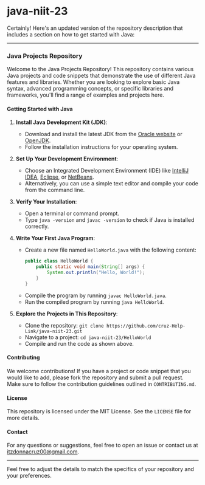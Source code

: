 # java-niit-23

Certainly! Here's an updated version of the repository description that includes a section on how to get started with Java:

---

### Java Projects Repository

Welcome to the Java Projects Repository! This repository contains various Java projects and code snippets that demonstrate the use of different Java features and libraries. Whether you are looking to explore basic Java syntax, advanced programming concepts, or specific libraries and frameworks, you'll find a range of examples and projects here.




#### Getting Started with Java

1. **Install Java Development Kit (JDK)**:
   - Download and install the latest JDK from the [Oracle website](https://www.oracle.com/java/technologies/javase-jdk11-downloads.html) or [OpenJDK](https://openjdk.java.net/).
   - Follow the installation instructions for your operating system.

2. **Set Up Your Development Environment**:
   - Choose an Integrated Development Environment (IDE) like [IntelliJ IDEA](https://www.jetbrains.com/idea/), [Eclipse](https://www.eclipse.org/), or [NetBeans](https://netbeans.apache.org/).
   - Alternatively, you can use a simple text editor and compile your code from the command line.

3. **Verify Your Installation**:
   - Open a terminal or command prompt.
   - Type `java -version` and `javac -version` to check if Java is installed correctly.

4. **Write Your First Java Program**:
   - Create a new file named `HelloWorld.java` with the following content:
     ```java
     public class HelloWorld {
         public static void main(String[] args) {
             System.out.println("Hello, World!");
         }
     }
     ```
   - Compile the program by running `javac HelloWorld.java`.
   - Run the compiled program by running `java HelloWorld`.

5. **Explore the Projects in This Repository**:
   - Clone the repository: `git clone https://github.com/cruz-Help-Link/java-niit-23.git`
   - Navigate to a project: `cd java-niit-23/HelloWorld`
   - Compile and run the code as shown above.

#### Contributing
We welcome contributions! If you have a project or code snippet that you would like to add, please fork the repository and submit a pull request. Make sure to follow the contribution guidelines outlined in `CONTRIBUTING.md`.

#### License
This repository is licensed under the MIT License. See the `LICENSE` file for more details.

#### Contact
For any questions or suggestions, feel free to open an issue or contact us at itzdonnacruz00@gmail.com.

---

Feel free to adjust the details to match the specifics of your repository and your preferences.
